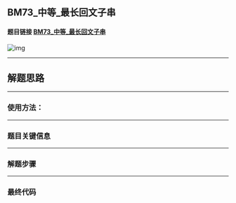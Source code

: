 ## BM73_中等_最长回文子串

#### 题目链接 [BM73_中等_最长回文子串](https://www.nowcoder.com/practice/b4525d1d84934cf280439aeecc36f4af?tpId=295&tqId=25269&ru=/exam/oj&qru=/ta/format-top101/question-ranking&sourceUrl=%2Fexam%2Foj)

![img](https://i.ibb.co/CVnjtGc/20230724115244.png)

---
## 解题思路
---
### 使用方法：
---
### 题目关键信息

---
### 解题步骤

---

### 最终代码
```

```